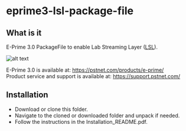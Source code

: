 # eprime3-lsl-package-file

## What is it
E-Prime 3.0 PackageFile to enable Lab Streaming Layer ([LSL](https://github.com/sccn/labstreaminglayer)).

![alt text](https://pstnet.com/wp-content/uploads/2017/08/EP3.png)

E-Prime 3.0 is available at: https://pstnet.com/products/e-prime/ <br/>
Product service and support is available at: https://support.pstnet.com/

## Installation

* Download or clone this folder.
* Navigate to the cloned or downloaded folder and unpack if needed.
* Follow the instructions in the Installation_README.pdf.
